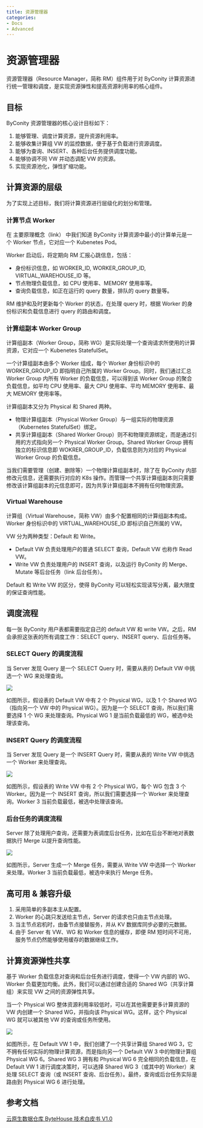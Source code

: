 ```yaml
---
title: 资源管理器
categories:
- Docs
- Advanced
---
```


# 资源管理器

资源管理器（Resource Manager，简称 RM）组件用于对 ByConity 计算资源进行统一管理和调度，是实现资源弹性和提高资源利用率的核心组件。

## 目标

ByConity 资源管理器的核心设计目标如下：

1. 能够管理、调度计算资源，提升资源利用率。
2. 能够收集计算组 VW 的监控数据，便于基于负载进行资源调度。
3. 能够为查询、INSERT、各种后台任务提供调度功能。
4. 能够协调不同 VW 并动态调配 VW 的资源。
5. 实现资源池化，弹性扩缩功能。

## 计算资源的层级

为了实现上述目标，我们将计算资源进行层级化的划分和管理。

### 计算节点 Worker

在 主要原理概念（link） 中我们知道 ByConity 计算资源中最小的计算单元是一个 Worker 节点，它对应一个 Kubenetes Pod。

Worker 启动后，将定期向 RM 汇报心跳信息，包括：

- 身份标识信息，如 WORKER_ID, WORKER_GROUP_ID, VIRTUAL_WAREHOUSE_ID 等。
- 节点物理负载信息，如 CPU 使用率、MEMORY 使用率等。
- 查询负载信息，如正在运行的 query 数量，排队的 query 数量等。

RM 维护和及时更新每个 Worker 的状态，在处理 query 时，根据 Worker 的身份标识和负载信息进行 query 的路由和调度。

### 计算组副本 Worker Group

计算组副本（Worker Group，简称 WG）是实际处理一个查询请求所使用的计算资源，它对应一个 Kubenetes StatefulSet。

一个计算组副本由多个 Worker 组成，每个 Worker 身份标识中的 WORKER_GROUP_ID 即指明自己所属的 Worker Group。同时，我们通过汇总 Worker Group 内所有 Worker 的负载信息，可以得到该 Worker Group 的聚合负载信息，如平均 CPU 使用率、最大 CPU 使用率、平均 MEMORY 使用率、最大 MEMORY 使用率等。

计算组副本又分为 Physical 和 Shared 两种。

- 物理计算组副本（Physical Worker Group）与一组实际的物理资源（Kubernetes StatefulSet）绑定。
- 共享计算组副本（Shared Worker Group）则不和物理资源绑定，而是通过引用的方式指向另一个 Physical Worker Group。Shared Worker Group 拥有独立的标识信息即 WOKRER_GROUP_ID，负载信息则为对应的 Physical Worker Group 的负载信息。

当我们需要管理（创建、删除等）一个物理计算组副本时，除了在 ByConity 内部修改元信息，还需要执行对应的 K8s 操作。而管理一个共享计算组副本则只需要修改该计算组副本的元信息即可，因为共享计算组副本不拥有任何物理资源。

### Virtual Warehouse

计算组（Virtual Warehouse，简称 VW）由多个配置相同的计算组副本构成。Worker 身份标识中的 VIRTUAL_WAREHOUSE_ID 即标识自己所属的 VW。

VW 分为两种类型：Default 和 Write。

- Default VW 负责处理用户的普通 SELECT 查询，Default VW 也称作 Read VW。
- Write VW 负责处理用户的 INSERT 查询，以及运行 ByConity 的 Merge、Mutate 等后台任务（link 后台任务）。

Default 和 Write VW 的区分，使得 ByConity 可以轻松实现读写分离，最大限度的保证查询性能。

## 调度流程

每一张 ByConity 用户表都需要指定自己的 default VW 和 write VW。之后，RM 会承担这张表的所有调度工作：SELECT query、INSERT query、后台任务等。

### SELECT Query 的调度流程

当 Server 发现 Query 是一个 SELECT Query 时，需要从表的 Default VW 中挑选一个 WG 来处理查询。

![](/static/boxcnbZbcFxobIoWtbHHOFEBuAd.png)

如图所示，假设表的 Default VW 中有 2 个 Physical WG，以及 1 个 Shared WG（指向另一个 VW 中的 Physical WG）。因为是一个 SELECT 查询，所以我们需要选择 1 个 WG 来处理查询。Physical WG 1 是当前负载最低的 WG，被选中处理该查询。

### INSERT Query 的调度流程

当 Server 发现 Query 是一个 INSERT Query 时，需要从表的 Write VW 中挑选一个 Worker 来处理查询。

![](/static/boxcn1vUjQxIvpWIT2zplXffgyg.png)

如图所示，假设表的 Write VW 中有 2 个 Physical WG，每个 WG 包含 3 个 Worker。因为是一个 INSERT 查询，所以我们需要选择一个 Worker 来处理查询。Worker 3 当前负载最低，被选中处理该查询。

### 后台任务的调度流程

Server 除了处理用户查询，还需要为表调度后台任务，比如在后台不断地对表数据执行 Merge 以提升查询性能。

![](/static/boxcnHyC6wY1ypvpTr7TkWHtLng.png)

如图所示，Server 生成一个 Merge 任务，需要从 Write VW 中选择一个 Worker 来处理。Worker 3 当前负载最低，被选中来执行 Merge 任务。

## 高可用 & 兼容升级

1. 采用简单的多副本主从配置。
2. Worker 的心跳只发送给主节点，Server 的请求也只由主节点处理。
3. 当主节点宕机时，由备节点接替服务，并从 KV 数据库同步必要的元数据。
4. 由于 Server 有 VW、WG 和 Worker 信息的缓存，即便 RM 短时间不可用，服务节点仍然能够使用缓存的数据继续工作。

## 计算资源弹性共享

基于 Worker 负载信息对查询和后台任务进行调度，使得一个 VW 内部的 WG、Worker 负载更加均衡。此外，我们可以通过创建合适的 Shared WG（共享计算组）来实现 VW 之间的资源弹性共享。

当一个 Physical WG 整体资源利用率较低时，可以在其他需要更多计算资源的 VW 内创建一个 Shared WG，并指向该 Physical WG。这样，这个 Physical WG 就可以被其他 VW 的查询或任务所使用。

![](/static/boxcnwYSsOLigmR3d9nblBrpLFg.png)

如图所示，在 Default VW 1 中，我们创建了一个共享计算组 Shared WG 3，它不拥有任何实际的物理计算资源，而是指向另一个 Default VW 3 中的物理计算组 Physical WG 6。Shared WG 3 拥有和 Physical WG 6 完全相同的负载信息，在 Default VW 1 进行调度决策时，可以选择 Shared WG 3（或其中的 Worker）来处理 SELECT 查询（或 INSERT 查询、后台任务）。最终，查询或后台任务实际是路由到 Physical WG 6 进行处理。

## 参考文档

[云原生数据仓库 ByteHouse 技术白皮书 V1.0](/static/云原生数据仓库ByteHouse技术白皮书V1.0.pdf)
